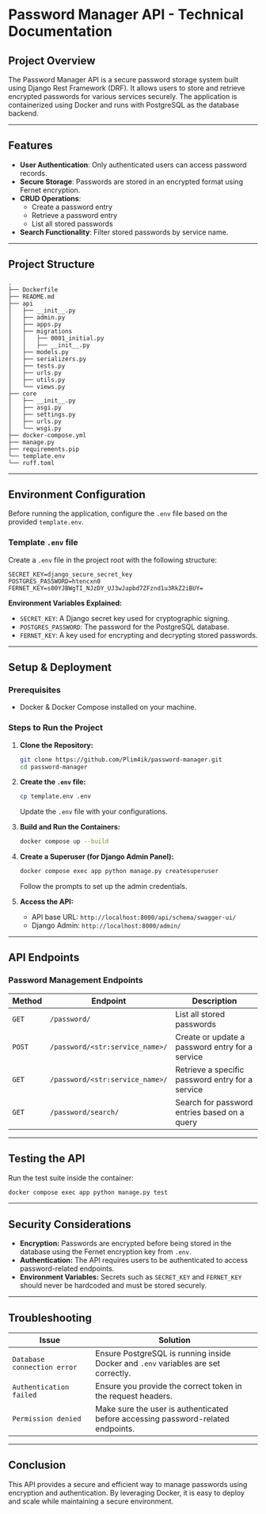 # **Password Manager API - Technical Documentation**

## **Project Overview**
The Password Manager API is a secure password storage system built using Django Rest Framework (DRF). It allows users to store and retrieve encrypted passwords for various services securely. The application is containerized using Docker and runs with PostgreSQL as the database backend.

---

## **Features**
- **User Authentication**: Only authenticated users can access password records.
- **Secure Storage**: Passwords are stored in an encrypted format using Fernet encryption.
- **CRUD Operations**:
  - Create a password entry
  - Retrieve a password entry
  - List all stored passwords
- **Search Functionality**: Filter stored passwords by service name.

---

## **Project Structure**
```
.
├── Dockerfile
├── README.md
├── api
│   ├── __init__.py
│   ├── admin.py
│   ├── apps.py
│   ├── migrations
│   │   ├── 0001_initial.py
│   │   ├── __init__.py
│   ├── models.py
│   ├── serializers.py
│   ├── tests.py
│   ├── urls.py
│   ├── utils.py
│   └── views.py
├── core
│   ├── __init__.py
│   ├── asgi.py
│   ├── settings.py
│   ├── urls.py
│   └── wsgi.py
├── docker-compose.yml
├── manage.py
├── requirements.pip
└── template.env
└── ruff.toml
```

---

## **Environment Configuration**
Before running the application, configure the `.env` file based on the provided `template.env`.

### **Template `.env` file**
Create a `.env` file in the project root with the following structure:
```
SECRET_KEY=django_secure_secret_key
POSTGRES_PASSWORD=htencxn0
FERNET_KEY=s00YJBWgTI_NJzDY_UJ3wJapbd7ZFznd1u3RkZ2iBUY=
```

**Environment Variables Explained:**
- `SECRET_KEY`: A Django secret key used for cryptographic signing.
- `POSTGRES_PASSWORD`: The password for the PostgreSQL database.
- `FERNET_KEY`: A key used for encrypting and decrypting stored passwords.

---

## **Setup & Deployment**

### **Prerequisites**
- Docker & Docker Compose installed on your machine.

### **Steps to Run the Project**

1. **Clone the Repository:**
   ```sh
   git clone https://github.com/Plim4ik/password-manager.git
   cd password-manager
   ```

2. **Create the `.env` file:**
   ```sh
   cp template.env .env
   ```
   Update the `.env` file with your configurations.

3. **Build and Run the Containers:**
   ```sh
   docker compose up --build
   ```

5. **Create a Superuser (for Django Admin Panel):**
   ```sh
   docker compose exec app python manage.py createsuperuser
   ```
   Follow the prompts to set up the admin credentials.

6. **Access the API:**
   - API base URL: `http://localhost:8000/api/schema/swagger-ui/`
   - Django Admin: `http://localhost:8000/admin/`

---

## **API Endpoints**

### **Password Management Endpoints**

| Method | Endpoint                          | Description                     |
|--------|----------------------------------|---------------------------------|
| `GET`  | `/password/`                     | List all stored passwords       |
| `POST` | `/password/<str:service_name>/`  | Create or update a password entry for a service |
| `GET`  | `/password/<str:service_name>/`  | Retrieve a specific password entry for a service |
| `GET`  | `/password/search/`              | Search for password entries based on a query |

---

## **Testing the API**
Run the test suite inside the container:
```sh
docker compose exec app python manage.py test
```

---

## **Security Considerations**
- **Encryption:** Passwords are encrypted before being stored in the database using the Fernet encryption key from `.env`.
- **Authentication:** The API requires users to be authenticated to access password-related endpoints.
- **Environment Variables:** Secrets such as `SECRET_KEY` and `FERNET_KEY` should never be hardcoded and must be stored securely.

---

## **Troubleshooting**
| Issue | Solution |
|-------|----------|
| `Database connection error` | Ensure PostgreSQL is running inside Docker and `.env` variables are set correctly. |
| `Authentication failed` | Ensure you provide the correct token in the request headers. |
| `Permission denied` | Make sure the user is authenticated before accessing password-related endpoints. |

---

## **Conclusion**
This API provides a secure and efficient way to manage passwords using encryption and authentication. By leveraging Docker, it is easy to deploy and scale while maintaining a secure environment.

